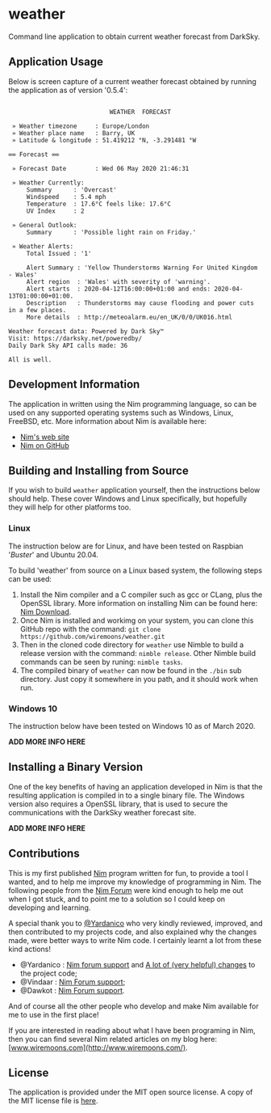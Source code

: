 # weather
Command line application to obtain current weather forecast from DarkSky.


## Application Usage

Below is screen capture of a current weather forecast obtained by running 
the application as of version '0.5.4':
```

                            WEATHER  FORECAST

 » Weather timezone     : Europe/London
 » Weather place name   : Barry, UK
 » Latitude & longitude : 51.419212 °N, -3.291481 °W

∞∞ Forecast ∞∞

 » Forecast Date        : Wed 06 May 2020 21:46:31

 » Weather Currently:
     Summary      : 'Overcast'
     Windspeed    : 5.4 mph
     Temperature  : 17.6°C feels like: 17.6°C
     UV Index     : 2

 » General Outlook:
     Summary      : 'Possible light rain on Friday.'

 » Weather Alerts:
     Total Issued : '1'

     Alert Summary : 'Yellow Thunderstorms Warning For United Kingdom - Wales'
     Alert region  : 'Wales' with severity of 'warning'.
     Alert starts  : 2020-04-12T16:00:00+01:00 and ends: 2020-04-13T01:00:00+01:00.
     Description   : Thunderstorms may cause flooding and power cuts in a few places.
     More details  : http://meteoalarm.eu/en_UK/0/0/UK016.html

Weather forecast data: Powered by Dark Sky™
Visit: https://darksky.net/poweredby/
Daily Dark Sky API calls made: 36

All is well.
```

## Development Information

The application in written using the Nim programming language, so can be used on any supported operating systems such as Windows, Linux, FreeBSD, etc. More information about Nim is available here:

 - [Nim's web site](https://nim-lang.org/)
 - [Nim on GitHub](https://github.com/nim-lang/Nim)

## Building and Installing from Source 

If you wish to build `weather` application yourself, then the instructions below should help. These cover Windows and Linux specifically, but hopefully they will help for other platforms too.

### Linux

The instruction below are for Linux, and have been tested on Raspbian '*Buster*' and Ubuntu 20.04.

To build 'weather' from source on a Linux based system, the following steps can be used:

1. Install the Nim compiler and a C compiler such as gcc or CLang, plus the OpenSSL library. More information on installing Nim can be found here: [Nim Download](https://nim-lang.org/install.html).
2. Once Nim is installed and workimg on your system, you can clone this GitHub repo with the command: `git clone https://github.com/wiremoons/weather.git`
3. Then in the cloned code directory for `weather` use Nimble to build a release version with the command: `nimble release`.   Other Nimble build commands can be seen by runing: `nimble tasks`.
4. The compiled binary of `weather` can now be found in the `./bin` sub directory. Just copy it somewhere in you path, and it should work when run.


### Windows 10

The instruction below have been tested on Windows 10 as of March 2020.

**ADD MORE INFO HERE**



## Installing a Binary Version

One of the key benefits of having an application developed in Nim is that the resulting application is compiled in to a single binary file. The Windows version also requires a OpenSSL library, that is used to secure the communications with the DarkSky weather forecast site.

**ADD MORE INFO HERE**


## Contributions

This is my first published [Nim](https://nim-lang.org) program written for fun, to provide a tool I wanted, and to help me improve my knowledge of programming in Nim. The following people from the [Nim Forum](https://forum.nim-lang.org) were kind enough to help me out when I got stuck, and to point me to a solution so I could keep on developing and learning.

A special thank you to [@Yardanico](https://github.com/Yardanico) who very kindly reviewed, improved, and then contributed to my projects code, and also explained why the changes made, were better ways to write Nim code. I certainly learnt a lot from these kind actions!

- @Yardanico : [Nim forum support](https://forum.nim-lang.org/t/6203) and [A lot of (very helpful) changes](https://github.com/wiremoons/weather-nim/commit/752ba977ee7cebf75bfafd54109e89ddd97e2725) to the project code;
- @Vindaar : [Nim Forum support](https://forum.nim-lang.org/t/6182#38156);
- @Dawkot : [Nim Forum support](https://forum.nim-lang.org/t/5690#35322).

And of course all the other people who develop and make Nim available for me to use in the first place!

If you are interested in reading about what I have been programing in Nim, then you can find several Nim related articles on my blog here: [www.wiremoons.com](http://www.wiremoons.com/).


## License

The application is provided under the MIT open source license. A copy of the MIT license file is [here](./LICENSE).
